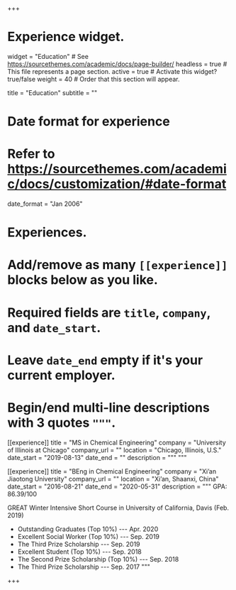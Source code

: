 +++
# Experience widget.
widget = "Education"  # See https://sourcethemes.com/academic/docs/page-builder/
headless = true  # This file represents a page section.
active = true  # Activate this widget? true/false
weight = 40  # Order that this section will appear.

title = "Education"
subtitle = ""

# Date format for experience
#   Refer to https://sourcethemes.com/academic/docs/customization/#date-format
date_format = "Jan 2006"

# Experiences.
#   Add/remove as many `[[experience]]` blocks below as you like.
#   Required fields are `title`, `company`, and `date_start`.
#   Leave `date_end` empty if it's your current employer.
#   Begin/end multi-line descriptions with 3 quotes `"""`.
[[experience]]
  title = "MS in Chemical Engineering"
  company = "University of Illinois at Chicago"
  company_url = ""
  location = "Chicago, Illinois, U.S."
  date_start = "2019-08-13"
  date_end = ""
  description = """
  """

[[experience]]
  title = "BEng in Chemical Engineering"
  company = "Xi’an Jiaotong University"
  company_url = ""
  location = "Xi’an, Shaanxi, China"
  date_start = "2016-08-21"
  date_end = "2020-05-31"
  description = """
  GPA: 86.39/100
  
  GREAT Winter Intensive Short Course in University of California, Davis (Feb. 2019)
  * Outstanding Graduates (Top 10%)         --- Apr. 2020
  * Excellent Social Worker (Top 10%)       --- Sep. 2019
  * The Third Prize Scholarship             --- Sep. 2019
  * Excellent Student (Top 10%)             --- Sep. 2018
  * The Second Prize Scholarship (Top 10%)  --- Sep. 2018
  * The Third Prize Scholarship             --- Sep. 2017
  """

+++
